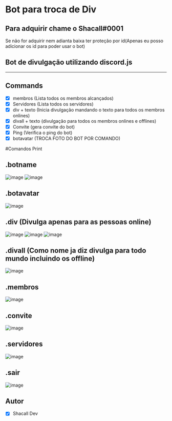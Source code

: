 # Bot para troca de Div
## Para adquirir chame o Shacall#0001
Se não for adquirir nem adianta baixa ter proteção por id(Apenas eu posso adicionar os id para poder usar o bot)
## Bot de divulgação utilizando discord.js
--- 

## Commands

* [x] membros (Lista todos os membros alcançados)
* [x] Servidores (Lista todos os servidores)
* [x] div + texto (Inicia divulgação mandando o texto para todos os membros onlines)
* [x] divall + texto (divulgação para todos os membros onlines e offlines)
* [x] Convite (gera convite do bot)
* [x] Ping (Verifica o ping do bot)
* [x] botavatar (TROCA FOTO DO BOT POR COMANDO)

#Comandos Print

## .botname
![image](https://user-images.githubusercontent.com/46138213/143525847-c8afb881-5f32-47cb-88f3-233f1b3a93aa.png)
![image](https://user-images.githubusercontent.com/46138213/143525859-18d5f57d-1ddf-4454-bd35-3e7aa3e10fcf.png)

## .botavatar
![image](https://user-images.githubusercontent.com/46138213/143525965-bba65d4e-66cc-4893-b071-a15d77163d50.png)

## .div   (Divulga apenas para as pessoas online)
![image](https://user-images.githubusercontent.com/46138213/143526037-99044086-79b9-47f4-abee-24fdc820cd9f.png)
![image](https://user-images.githubusercontent.com/46138213/143526049-0529ceb5-f44f-43cb-b5e2-6403668be0f0.png)
![image](https://user-images.githubusercontent.com/46138213/143526076-f5d1650a-b091-4064-b4e8-0fc0e40d096b.png)

## .divall (Como nome ja diz divulga para todo mundo incluindo os offline)
![image](https://user-images.githubusercontent.com/46138213/143526167-47854766-6ac6-46f0-8b9a-3ffbd1bf51be.png)

## .membros
![image](https://user-images.githubusercontent.com/46138213/143526313-69286de8-5735-4e74-a356-208aac4ebbce.png)

## .convite
![image](https://user-images.githubusercontent.com/46138213/143526339-1853d103-0294-4e32-bff5-b53ae6e121f4.png)

## .servidores
![image](https://user-images.githubusercontent.com/46138213/143526370-4b84057b-eeab-40ec-870b-9d9795681c87.png)

## .sair
![image](https://user-images.githubusercontent.com/46138213/143526404-dec31b0c-79af-4e7b-9c60-cdec4d95f07e.png)




## Autor 
* [x] Shacall Dev

